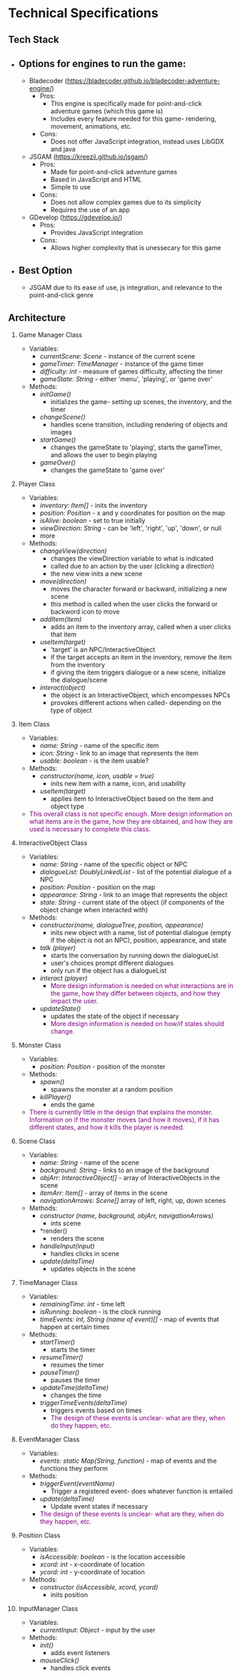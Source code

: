 # Technical Specifications
## Tech Stack
- Options for engines to run the game:
    - 
    - Bladecoder (https://bladecoder.github.io/bladecoder-adventure-engine/)
        - Pros:
            - This engine is specifically made for point-and-click adventure games (which this game is)
            - Includes every feature needed for this game- rendering, movement, animations, etc.
        - Cons:
            - Does not offer JavaScript integration, instead uses LibGDX and java
    - JSGAM (https://kreezii.github.io/jsgam/)
        - Pros:
            - Made for point-and-click adventure games
            - Based in JavaScript and HTML
            - Simple to use
        - Cons: 
            - Does not allow complex games due to its simplicity
            - Requires the use of an app
    - GDevelop (https://gdevelop.io/)
        - Pros:
            - Provides JavaScript integration
        - Cons:
            - Allows higher complexity that is unessecary for this game
- Best Option 
    - 
    - JSGAM due to its ease of use, js integration, and relevance to the point-and-click genre

## Architecture
1. Game Manager Class
    - Variables: 
        - *currentScene: Scene* - instance of the current scene
        - *gameTimer: TimeManager* - instance of the game timer
        - *difficulty: int* - measure of games difficulty, affecting the timer
        - *gameState: String* - either 'menu', 'playing', or 'game over'
    - Methods:
        - *initGame()* 
            - initializes the game- setting up scenes, the inventory, and the timer
        - *changeScene()* 
            - handles scene transition, including rendering of objects and images
        - *startGame()* 
            - changes the gameState to 'playing', starts the gameTimer, and allows the user to begin playing
        - *gameOver()* 
            - changes the gameState to 'game over'

2. Player Class
    - Variables:
        - *inventory: Item[]* - inits the inventory
        - *position: Position* - x and y coordinates for position on the map
        - *isAlive: boolean* - set to true initially
        - *viewDirection: String* - can be 'left', 'right', 'up', 'down', or null
        - more
    - Methods:
        - *changeView(direction)*
            - changes the viewDirection variable to what is indicated
            - called due to an action by the user (clicking a direction)
            - the new view inits a new scene
        - *move(direction)*
            - moves the character forward or backward, initializing a new scene
            - this method is called when the user clicks the forward or backword icon to move
        - *addItem(item)*
            - adds an item to the inventory array, called when a user clicks that item
        - *useItem(target)*
            - 'target' is an NPC/InteractiveObject
            - if the target accepts an item in the inventory, remove the item from the inventory
            - if giving the item triggers dialogue or a new scene, initialize the dialogue/scene
        - *interact(object)*
            - the object is an InteractiveObject, which encompesses NPCs
            - provokes different actions when called- depending on the type of object

3. Item Class
    - Variables:
        - *name: String* - name of the specific item
        - *icon: String* - link to an image that represents the item
        - *usable: boolean* - is the item usable?
    - Methods:
        - *constructor(name, icon, usable = true)*
            - inits new item with a name, icon, and usability
        - *useItem(target)* 
            - applies item to InteractiveObject based on the item and object type
    - <span style="color:purple">This overall class is not specific enough. More design information on what items are in the game, how they are obtained, and how they are used is necessary to complete this class.</span>

4. InteractiveObject Class
    - Variables:
        - *name: String* - name of the specific object or NPC
        - *dialogueList: DoublyLinkedList* - list of the potential dialogue of a NPC
        - *position: Position* - position on the map
        - *appearance: String* - link to an image that represents the object
        - *state: String* - current state of the object (if components of the object change when interacted with)
    - Methods:
        - *constructor(name, dialogueTree, position, appearance)*
            - inits new object with a name, list of potential dialogue (empty if the object is not an NPC), position, appearance, and state
        - *talk (player)*
            - starts the conversation by running down the dialogueList
            - user's choices prompt different dialogues
            - only run if the object has a dialogueList
        - *interact (player)*
            - <span style="color:purple">More design information is needed on what interactions are in the game, how they differ between objects, and how they impact the user.</span>
        - *updateState()*
            - updates the state of the object if necessary
            - <span style="color:purple">More design information is needed on how/if states should change.</span>

5. Monster Class
    - Variables:
        - *position: Position* - position of the monster
    - Methods:
        - *spawn()*
            - spawns the monster at a random position
        - *killPlayer()*
            - ends the game
    - <span style="color:purple">There is currently little in the design that explains the monster. Information on if the monster moves (and how it moves), if it has different states, and how it kills the player is needed.</span>
6. Scene Class
    - Variables:
        - *name: String* - name of the scene
        - *background: String* - links to an image of the background
        - *objArr: InteractiveObject[]* - array of InteractiveObjects in the scene
        - *itemArr: Item[]* - array of items in the scene
        - *navigationArrows: Scene[]* array of left, right, up, down scenes
    - Methods:
        - *constructor (name, background, objArr, navigationArrows)*
            - ints scene
        - *render()
            - renders the scene
        - *handleInput(input)*
            - handles clicks in scene
        - *update(deltaTime)*
            - updates objects in the scene
7. TimeManager Class
    - Variables:
        - *remainingTime: int* - time left
        - *isRunning: boolean* - is the clock running
        - *timeEvents: int, String (name of event)[]* - map of events that happen at certain times
    - Methods:
        - *startTimer()*
            - starts the timer
        - *resumeTimer()*
            - resumes the timer
        - *pauseTimer()*
            - pauses the timer    
        - *updateTime(deltaTime)*
            - changes the time 
        - *triggerTimeEvents(deltaTime)*
            - triggers events based on times
            - <span style="color:purple">The design of these events is unclear- what are they, when do they happen, etc.</span>
8. EventManager Class
    - Variables:
        - *events: static Map(String, function)* - map of events and the functions they perform
    - Methods:
        - *triggerEvent(eventName)*
            - Trigger a registered event- does whatever function is entailed
        - *update(deltaTime)*
            - Update event states if necessary
        - <span style="color:purple">The design of these events is unclear- what are they, when do they happen, etc.</span>
9. Position Class
    - Variables:
        - *isAccessible: boolean* - is the location accessible
        - *xcord: int* - x-coordinate of location
        - *ycord: int* - y-coordinate of location
    - Methods:
        - *constructor (isAccessible, xcord, ycord)*
            - inits position
10. InputManager Class
    - Variables:
        - *currentInput: Object* - input by the user
    - Methods:
        - *init()*
            - adds event listeners
        - *mouseClick()*
            - handles click events